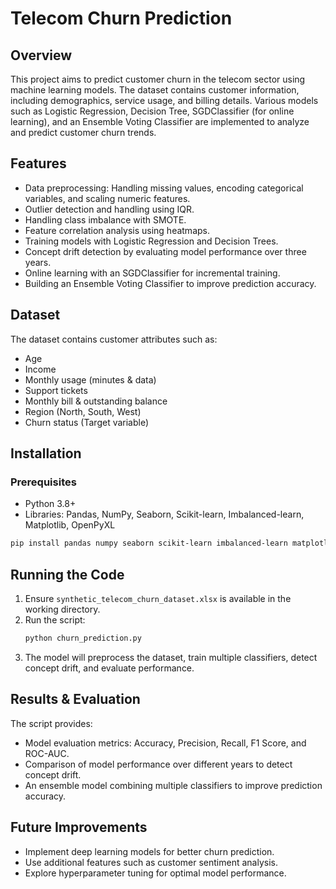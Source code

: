 # Telecom Churn Prediction

## Overview
This project aims to predict customer churn in the telecom sector using machine learning models. The dataset contains customer information, including demographics, service usage, and billing details. Various models such as Logistic Regression, Decision Tree, SGDClassifier (for online learning), and an Ensemble Voting Classifier are implemented to analyze and predict customer churn trends.

## Features
- Data preprocessing: Handling missing values, encoding categorical variables, and scaling numeric features.
- Outlier detection and handling using IQR.
- Handling class imbalance with SMOTE.
- Feature correlation analysis using heatmaps.
- Training models with Logistic Regression and Decision Trees.
- Concept drift detection by evaluating model performance over three years.
- Online learning with an SGDClassifier for incremental training.
- Building an Ensemble Voting Classifier to improve prediction accuracy.

## Dataset
The dataset contains customer attributes such as:
- Age
- Income
- Monthly usage (minutes & data)
- Support tickets
- Monthly bill & outstanding balance
- Region (North, South, West)
- Churn status (Target variable)

## Installation
### Prerequisites
- Python 3.8+
- Libraries: Pandas, NumPy, Seaborn, Scikit-learn, Imbalanced-learn, Matplotlib, OpenPyXL

```bash
pip install pandas numpy seaborn scikit-learn imbalanced-learn matplotlib openpyxl
```

## Running the Code
1. Ensure `synthetic_telecom_churn_dataset.xlsx` is available in the working directory.
2. Run the script:
   ```bash
   python churn_prediction.py
   ```
3. The model will preprocess the dataset, train multiple classifiers, detect concept drift, and evaluate performance.

## Results & Evaluation
The script provides:
- Model evaluation metrics: Accuracy, Precision, Recall, F1 Score, and ROC-AUC.
- Comparison of model performance over different years to detect concept drift.
- An ensemble model combining multiple classifiers to improve prediction accuracy.

## Future Improvements
- Implement deep learning models for better churn prediction.
- Use additional features such as customer sentiment analysis.
- Explore hyperparameter tuning for optimal model performance.


